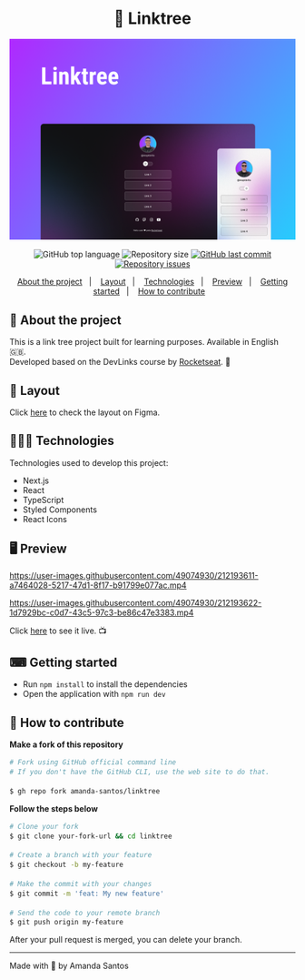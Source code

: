 <h1 align="center">
  🔗 Linktree
</h1>

<img src="assets/cover.png" alt="" />

<p align="center">
  <img alt="GitHub top language" src="https://img.shields.io/github/languages/top/amanda-santos/linktree">

  <img alt="Repository size" src="https://img.shields.io/github/repo-size/amanda-santos/linktree">

  <a href="https://github.com/amanda-santos/linktree/commits/master">
    <img alt="GitHub last commit" src="https://img.shields.io/github/last-commit/amanda-santos/linktree">
  </a>

  <a href="https://github.com/amanda-santos/linktree/issues">
    <img alt="Repository issues" src="https://img.shields.io/github/issues/amanda-santos/linktree">
  </a>
</p>

<p align="center">
  <a href="#-about-the-project">About the project</a>&nbsp;&nbsp;&nbsp;|&nbsp;&nbsp;&nbsp;
  <a href="#-layout">Layout</a>&nbsp;&nbsp;&nbsp;|&nbsp;&nbsp;&nbsp;
  <a href="#-technologies">Technologies</a>&nbsp;&nbsp;&nbsp;|&nbsp;&nbsp;&nbsp;
  <a href="#-preview">Preview</a>&nbsp;&nbsp;&nbsp;|&nbsp;&nbsp;&nbsp;
  <a href="#-getting-started">Getting started</a>&nbsp;&nbsp;&nbsp;|&nbsp;&nbsp;&nbsp;
  <a href="#-how-to-contribute">How to contribute</a>&nbsp;&nbsp;&nbsp;
</p>

## 📝 About the project

<p>This is a link tree project built for learning purposes. Available in English 🇬🇧. 
<br />
Developed based on the DevLinks course by <a href="https://rocketseat.com.br/">Rocketseat</a>. 🚀
</p>

## 🎨 Layout

<p>
  Click <a href="https://www.figma.com/file/gRwjotKJP0SnYwTKmDDFC3/DevLinks-(Community)?node-id=10%3A620&t=Na6PlhDkASoUdg9a-1">here</a> to check the layout on Figma.
</p>

## 👩🏻‍💻 Technologies

Technologies used to develop this project:

- Next.js
- React
- TypeScript
- Styled Components
- React Icons

## 🖥 Preview

https://user-images.githubusercontent.com/49074930/212193611-a7464028-5217-47d1-8f17-b91799e077ac.mp4

https://user-images.githubusercontent.com/49074930/212193622-1d7929bc-c0d7-43c5-97c3-be86c47e3383.mp4

Click <a href="https://linktree-amanda-santos.vercel.app/">here</a> to see it live. 📺

## ⌨ Getting started

- Run `npm install` to install the dependencies
- Open the application with `npm run dev`

## 🤔 How to contribute

**Make a fork of this repository**

```bash
# Fork using GitHub official command line
# If you don't have the GitHub CLI, use the web site to do that.

$ gh repo fork amanda-santos/linktree
```

**Follow the steps below**

```bash
# Clone your fork
$ git clone your-fork-url && cd linktree

# Create a branch with your feature
$ git checkout -b my-feature

# Make the commit with your changes
$ git commit -m 'feat: My new feature'

# Send the code to your remote branch
$ git push origin my-feature
```

After your pull request is merged, you can delete your branch.

---

Made with 💜 by Amanda Santos
